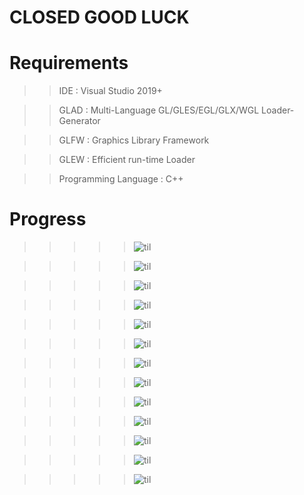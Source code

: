 # CLOSED GOOD LUCK

# Requirements

> > IDE : Visual Studio 2019+

> > GLAD : Multi-Language GL/GLES/EGL/GLX/WGL Loader-Generator

> > GLFW : Graphics Library Framework

> > GLEW : Efficient run-time Loader

> > Programming Language : C++

# Progress

> > > > > ![til](phaseAlpha/progress/s2.PNG)

> > > > > ![til](phaseAlpha/progress/s1.PNG)

> > > > > ![til](phaseAlpha/progress/s3.PNG)

> > > > > ![til](phaseAlpha/progress/s4.PNG)

> > > > > ![til](phaseAlpha/progress/s5.PNG)

> > > > > ![til](phaseAlpha/progress/s6.PNG)

> > > > > ![til](phaseAlpha/progress/s7.PNG)

> > > > > ![til](phaseAlpha/progress/s8.PNG)

> > > > > ![til](phaseAlpha/progress/s9.PNG)

> > > > > ![til](phaseAlpha/progress/s10.PNG)

> > > > > ![til](phaseAlpha/progress/s13.PNG)

> > > > > ![til](phaseAlpha/progress/s11.PNG)

> > > > > ![til](phaseAlpha/progress/s12.PNG)
